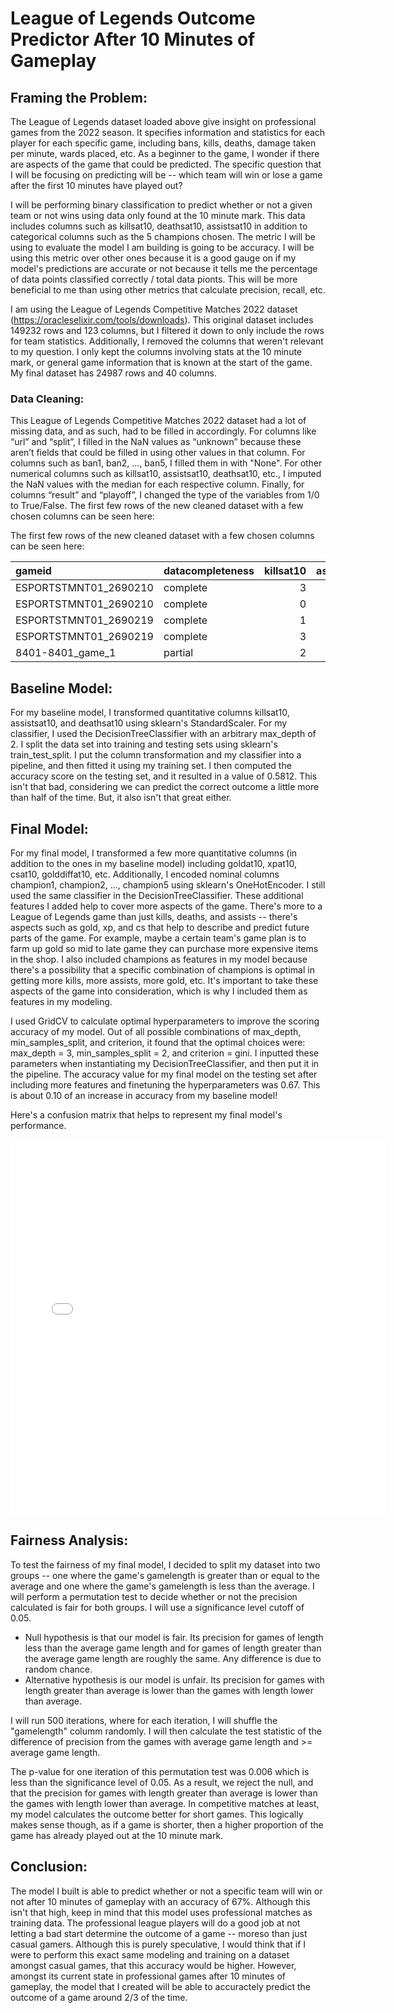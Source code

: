 # League of Legends Outcome Predictor After 10 Minutes of Gameplay

## Framing the Problem:
The League of Legends dataset loaded above give insight on professional games from the 2022 season. It specifies information and statistics for each player for each specific game, including bans, kills, deaths, damage taken per minute, wards placed, etc. As a beginner to the game, I wonder if there are aspects of the game that could be predicted. The specific question that I will be focusing on predicting will be -- which team will win or lose a game after the first 10 minutes have played out? 

I will be performing binary classification to predict whether or not a given team or not wins using data only found at the 10 minute mark. This data includes columns such as killsat10, deathsat10, assistsat10 in addition to categorical columns such as the 5 champions chosen. The metric I will be using to evaluate the model I am building is going to be accuracy. I will be using this metric over other ones because it is a good gauge on if my model's predictions are accurate or not because it tells me the percentage of data points classified correctly / total data pionts. This will be more beneficial to me than using other metrics that calculate precision, recall, etc. 

I am using the League of Legends Competitive Matches 2022 dataset (https://oracleselixir.com/tools/downloads). This original dataset includes 149232 rows and 123 columns, but I filtered it down to only include the rows for team statistics. Additionally, I removed the columns that weren't relevant to my question. I only kept the columns involving stats at the 10 minute mark, or general game information that is known at the start of the game. My final dataset has 24987 rows and 40 columns.

### Data Cleaning:
This League of Legends Competitive Matches 2022 dataset had a lot of missing data, and as such, had to be filled in accordingly. For columns like “url” and “split”, I filled in the NaN values as “unknown” because these aren’t fields that could be filled in using other values in that column. For columns such as ban1, ban2, ..., ban5, I filled them in with "None". For other numerical columns such as killsat10, assistsat10, deathsat10, etc., I imputed the NaN values with the median for each respective column. Finally, for columns “result” and “playoff”, I changed the type of the variables from 1/0 to True/False. The first few rows of the new cleaned dataset with a few chosen columns can be seen here:

The first few rows of the new cleaned dataset with a few chosen columns can be seen here:

| gameid                | datacompleteness   |   killsat10 |   assistsat10 |   deathsat10 |
|:----------------------|:-------------------|------------:|--------------:|-------------:|
| ESPORTSTMNT01_2690210 | complete           |           3 |             5 |            0 |
| ESPORTSTMNT01_2690210 | complete           |           0 |             0 |            3 |
| ESPORTSTMNT01_2690219 | complete           |           1 |             1 |            3 |
| ESPORTSTMNT01_2690219 | complete           |           3 |             3 |            1 |
| 8401-8401_game_1      | partial            |           2 |             2 |            2 |


## Baseline Model:
For my baseline model, I transformed quantitative columns killsat10, assistsat10, and deathsat10 using sklearn's StandardScaler. For my classifier, I used the DecisionTreeClassifier with an arbitrary max_depth of 2. I split the data set into training and testing sets using sklearn's train_test_split. I put the column transformation and my classifier into a pipeline, and then fitted it using my training set. I then computed the accuracy score on the testing set, and it resulted in a value of 0.5812. This isn't that bad, considering we can predict the correct outcome a little more than half of the time. But, it also isn't that great either.

## Final Model:
For my final model, I transformed a few more quantitative columns (in addition to the ones in my baseline model) including goldat10, xpat10, csat10, golddiffat10, etc. Additionally, I encoded nominal columns champion1, champion2, ..., champion5 using sklearn's OneHotEncoder. I still used the same classifier in the DecisionTreeClassifier. These additional features I added help to cover more aspects of the game. There's more to a League of Legends game than just kills, deaths, and assists -- there's aspects such as gold, xp, and cs that help to describe and predict future parts of the game. For example, maybe a certain team's game plan is to farm up gold so mid to late game they can purchase more expensive items in the shop. I also included champions as features in my model because there's a possibility that a specific combination of champions is optimal in getting more kills, more assists, more gold, etc. It's important to take these aspects of the game into consideration, which is why I included them as features in my modeling. 

I used GridCV to calculate optimal hyperparameters to improve the scoring accuracy of my model. Out of all possible combinations of max_depth, min_samples_split, and criterion, it found that the optimal choices were: max_depth = 3, min_samples_split = 2, and criterion = gini. I inputted these parameters when instantiating my DecisionTreeClassifier, and then put it in the pipeline. The accuracy value for my final model on the testing set after including more features and finetuning the hyperparameters was 0.67. This is about 0.10 of an increase in accuracy from my baseline model!

Here's a confusion matrix that helps to represent my final model's performance.
<iframe src="assets/confusion_matrix.png" width=600 height=600 frameBorder=0></iframe>


## Fairness Analysis:
To test the fairness  of my final model, I decided to split my dataset into two groups -- one where the game's gamelength is greater than or equal to the average and one where the game's gamelength is less than the average. I will perform a permutation test to decide whether or not the precision calculated is fair for both groups. I will use a significance level cutoff of 0.05. 

- Null hypothesis is that our model is fair. Its precision for games of length less than the average game length and for games of length greater than the average game length are roughly the same. Any difference is due to random chance. 
- Alternative hypothesis is our model is unfair. Its precision for games with length greater than average is lower than the games with length lower than average. 

I will run 500 iterations, where for each iteration, I will shuffle the "gamelength" columm randomly. I will then calculate the test statistic of the difference of precision from the games with average game length and >= average game length. 

The p-value for one iteration of this permutation test was 0.006 which is less than the significance level of 0.05. As a result, we reject the null, and that the precision for games with length greater than average is lower than the games with length lower than average. In competitive matches at least, my model calculates the outcome better for short games. This logically makes sense though, as if a game is shorter, then a higher proportion of the game has already played out at the 10 minute mark.


## Conclusion:
The model I built is able to predict whether or not a specific team will win or not after 10 minutes of gameplay with an accuracy of 67%. Although this isn't that high, keep in mind that this model uses professional matches as training data. The professional league players will do a good job at not letting a bad start determine the outcome of a game -- moreso than just casual gamers. Although this is purely speculative, I would think that if I were to perform this exact same modeling and training on a dataset amongst casual games, that this accuracy would be higher. However, amongst its current state in professional games after 10 minutes of gameplay, the model that I created will be able to accuractely predict the outcome of a game around 2/3 of the time. 